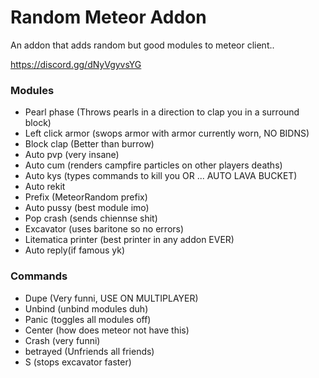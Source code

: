 # Random Meteor Addon


An addon that adds random but good modules to meteor client..

https://discord.gg/dNyVgyvsYG


### Modules
- Pearl phase (Throws pearls in a direction to clap you in a surround block)
- Left click armor (swops armor with armor currently worn, NO BIDNS)
- Block clap (Better than burrow)
- Auto pvp (very insane)
- Auto cum (renders campfire particles on other players deaths)
- Auto kys (types commands to kill you OR ... AUTO LAVA BUCKET)
- Auto rekit 
- Prefix (MeteorRandom prefix)
- Auto pussy (best module imo)
- Pop crash (sends chiennse shit)
- Excavator (uses baritone so no errors)
- Litematica printer (best printer in any addon EVER)
- Auto reply(if famous yk)

### Commands
- Dupe (Very funni, USE ON MULTIPLAYER)
- Unbind (unbind modules duh)
- Panic (toggles all modules off)
- Center (how does meteor not have this)
- Crash (very funni)
- betrayed (Unfriends all friends)
- S (stops excavator faster)
